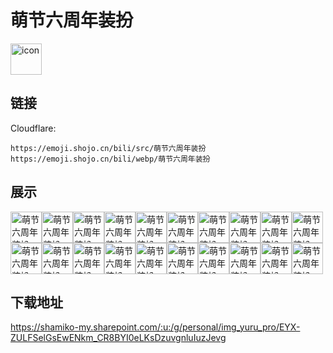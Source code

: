 # 萌节六周年装扮
<img src="https://emoji.shojo.cn/bili/src/萌节六周年装扮/icon.png" width="50" height="50" alt="icon">

## 链接
Cloudflare:
```
https://emoji.shojo.cn/bili/src/萌节六周年装扮
https://emoji.shojo.cn/bili/webp/萌节六周年装扮
```
## 展示
<img src="https://emoji.shojo.cn/bili/src/萌节六周年装扮/萌节六周年装扮-OK.png" width="50" height="50" alt="萌节六周年装扮-OK"><img src="https://emoji.shojo.cn/bili/src/萌节六周年装扮/萌节六周年装扮-爱了.png" width="50" height="50" alt="萌节六周年装扮-爱了"><img src="https://emoji.shojo.cn/bili/src/萌节六周年装扮/萌节六周年装扮-冲.png" width="50" height="50" alt="萌节六周年装扮-冲"><img src="https://emoji.shojo.cn/bili/src/萌节六周年装扮/萌节六周年装扮-自信.png" width="50" height="50" alt="萌节六周年装扮-自信"><img src="https://emoji.shojo.cn/bili/src/萌节六周年装扮/萌节六周年装扮-大笑.png" width="50" height="50" alt="萌节六周年装扮-大笑"><img src="https://emoji.shojo.cn/bili/src/萌节六周年装扮/萌节六周年装扮-感谢.png" width="50" height="50" alt="萌节六周年装扮-感谢"><img src="https://emoji.shojo.cn/bili/src/萌节六周年装扮/萌节六周年装扮-嗨.png" width="50" height="50" alt="萌节六周年装扮-嗨"><img src="https://emoji.shojo.cn/bili/src/萌节六周年装扮/萌节六周年装扮-好奇.png" width="50" height="50" alt="萌节六周年装扮-好奇"><img src="https://emoji.shojo.cn/bili/src/萌节六周年装扮/萌节六周年装扮-喝彩.png" width="50" height="50" alt="萌节六周年装扮-喝彩"><img src="https://emoji.shojo.cn/bili/src/萌节六周年装扮/萌节六周年装扮-惊吓.png" width="50" height="50" alt="萌节六周年装扮-惊吓"><img src="https://emoji.shojo.cn/bili/src/萌节六周年装扮/萌节六周年装扮-累.png" width="50" height="50" alt="萌节六周年装扮-累"><img src="https://emoji.shojo.cn/bili/src/萌节六周年装扮/萌节六周年装扮-卖萌.png" width="50" height="50" alt="萌节六周年装扮-卖萌"><img src="https://emoji.shojo.cn/bili/src/萌节六周年装扮/萌节六周年装扮-满意.png" width="50" height="50" alt="萌节六周年装扮-满意"><img src="https://emoji.shojo.cn/bili/src/萌节六周年装扮/萌节六周年装扮-认真.png" width="50" height="50" alt="萌节六周年装扮-认真"><img src="https://emoji.shojo.cn/bili/src/萌节六周年装扮/萌节六周年装扮-生气.png" width="50" height="50" alt="萌节六周年装扮-生气"><img src="https://emoji.shojo.cn/bili/src/萌节六周年装扮/萌节六周年装扮-耍酷.png" width="50" height="50" alt="萌节六周年装扮-耍酷"><img src="https://emoji.shojo.cn/bili/src/萌节六周年装扮/萌节六周年装扮-萧瑟.png" width="50" height="50" alt="萌节六周年装扮-萧瑟"><img src="https://emoji.shojo.cn/bili/src/萌节六周年装扮/萌节六周年装扮-疑惑.png" width="50" height="50" alt="萌节六周年装扮-疑惑"><img src="https://emoji.shojo.cn/bili/src/萌节六周年装扮/萌节六周年装扮-悠闲.png" width="50" height="50" alt="萌节六周年装扮-悠闲"><img src="https://emoji.shojo.cn/bili/src/萌节六周年装扮/萌节六周年装扮-真香.png" width="50" height="50" alt="萌节六周年装扮-真香">

## 下载地址

https://shamiko-my.sharepoint.com/:u:/g/personal/img_yuru_pro/EYX-ZULFSelGsEwENkm_CR8BYI0eLKsDzuvgnluIuzJevg